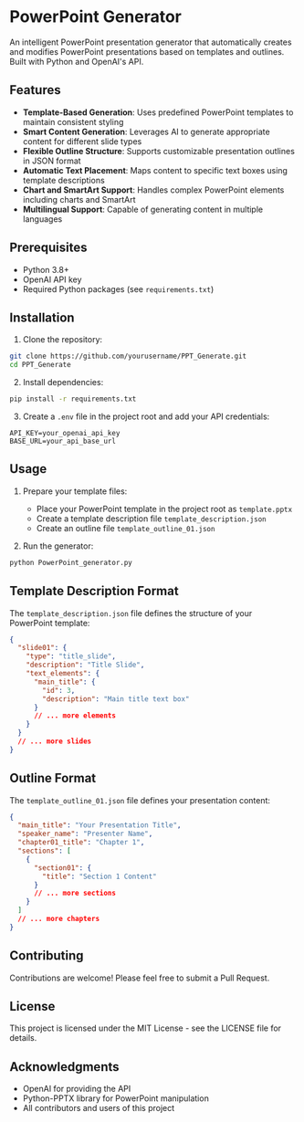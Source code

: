 # PowerPoint Generator

An intelligent PowerPoint presentation generator that automatically creates and modifies PowerPoint presentations based on templates and outlines. Built with Python and OpenAI's API.

## Features

- **Template-Based Generation**: Uses predefined PowerPoint templates to maintain consistent styling
- **Smart Content Generation**: Leverages AI to generate appropriate content for different slide types
- **Flexible Outline Structure**: Supports customizable presentation outlines in JSON format
- **Automatic Text Placement**: Maps content to specific text boxes using template descriptions
- **Chart and SmartArt Support**: Handles complex PowerPoint elements including charts and SmartArt
- **Multilingual Support**: Capable of generating content in multiple languages

## Prerequisites

- Python 3.8+
- OpenAI API key
- Required Python packages (see `requirements.txt`)

## Installation

1. Clone the repository:
```bash
git clone https://github.com/yourusername/PPT_Generate.git
cd PPT_Generate
```

2. Install dependencies:
```bash
pip install -r requirements.txt
```

3. Create a `.env` file in the project root and add your API credentials:
```
API_KEY=your_openai_api_key
BASE_URL=your_api_base_url
```

## Usage

1. Prepare your template files:
   - Place your PowerPoint template in the project root as `template.pptx`
   - Create a template description file `template_description.json`
   - Create an outline file `template_outline_01.json`

2. Run the generator:
```bash
python PowerPoint_generator.py
```

## Template Description Format

The `template_description.json` file defines the structure of your PowerPoint template:

```json
{
  "slide01": {
    "type": "title_slide",
    "description": "Title Slide",
    "text_elements": {
      "main_title": {
        "id": 3,
        "description": "Main title text box"
      }
      // ... more elements
    }
  }
  // ... more slides
}
```

## Outline Format

The `template_outline_01.json` file defines your presentation content:

```json
{
  "main_title": "Your Presentation Title",
  "speaker_name": "Presenter Name",
  "chapter01_title": "Chapter 1",
  "sections": [
    {
      "section01": {
        "title": "Section 1 Content"
      }
      // ... more sections
    }
  ]
  // ... more chapters
}
```

## Contributing

Contributions are welcome! Please feel free to submit a Pull Request.

## License

This project is licensed under the MIT License - see the LICENSE file for details.

## Acknowledgments

- OpenAI for providing the API
- Python-PPTX library for PowerPoint manipulation
- All contributors and users of this project 